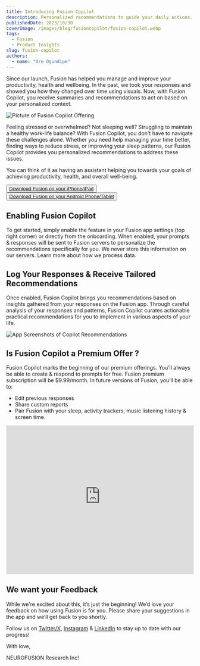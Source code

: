 ```yaml
---
title: Introducing Fusion Copilot
description: Personalized recommendations to guide your daily actions.
publishedDate: 2023/10/30
coverImage: /images/blog/fusioncopilot/fusion-copilot.webp
tags:
  - Fusion
  - Product Insights
slug: fusion-copilot
authors:
  - name: "Ore Ogundipe"
---
```


Since our launch, Fusion has helped you manage and improve your productivity, health and wellbeing. In the past, we took your responses and showed you how they changed over time using visuals. Now, with Fusion Copilot, you receive summaries and recommendations to act on based on your personalized context.

<img src="/images/blog/fusioncopilot/fusion_copilot_large.jpg" alt="Picture of Fusion Copilot Offering" data-zoomable style="cursor: zoom-in;" />

Feeling stressed or overwhelmed? Not sleeping well? Struggling to maintain a healthy work-life balance? With Fusion Copilot, you don't have to navigate these challenges alone. Whether you need help managing your time better, finding ways to reduce stress, or improving your sleep patterns, our Fusion Copilot provides you personalized recommendations to address these issues.

You can think of it as having an assistant helping you towards your goals of achieving productivity, health, and overall well-being.

<button><a href="https://apps.apple.com/ca/app/usefusion/id6445860500?platform=iphone">Download Fusion on your iPhone/iPad</a></button>
<br>
<button><a href="https://play.google.com/store/apps/details?id=com.neurofusion.fusion&pli=1">Download Fusion on your Android Phone/Tablet</a></button>

## Enabling Fusion Copilot

To get started, simply enable the feature in your Fusion app settings (top right corner) or directly from the onboarding. When enabled, your prompts & responses will be sent to Fusion servers to personalize the recommendations specifically for you. We never store this information on our servers. Learn more about how we process data.

## Log Your Responses & Receive Tailored Recommendations

Once enabled, Fusion Copilot brings you recommendations based on insights gathered from your responses on the Fusion app. Through careful analysis of your responses and patterns, Fusion Copilot curates actionable practical recommendations for you to implement in various aspects of your life.

<img src="/images/blog/fusioncopilot/fusion_copilot_recommendations.jpg" alt="App Screenshots of Copilot Recommendations" data-zoomable style="cursor: zoom-in;" />

## Is Fusion Copilot a Premium Offer ?

Fusion Copilot marks the beginning of our premium offerings. You’ll always be able to create & respond to prompts for free. Fusion premium subscription will be $9.99/month. In future versions of Fusion, you’ll be able to:

- Edit previous responses
- Share custom reports
- Pair Fusion with your sleep, activity trackers, music listening history & screen time.

<iframe width="100%" height="400" src="https://www.youtube-nocookie.com/embed/P5wWX7DaiX4?si=U2CiUFYUpR50zidZ" title="YouTube video player" frameborder="0" allow="accelerometer; clipboard-write; encrypted-media; gyroscope; picture-in-picture; web-share" allowfullscreen></iframe>

## We want your Feedback

While we're excited about this, it’s just the beginning! We’d love your feedback on how using Fusion is for you. Please share your suggestions in the app and we’ll get back to you shortly.

Follow us on [Twitter/X](https://x.com/usefusionapp), [Instagram](https://instagram.com/usefusionapp) & [LinkedIn](https://www.linkedin.com/company/neurofusion-research-inc/) to stay up to date with our progress!

With love,

NEUROFUSION Research Inc!
